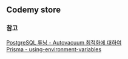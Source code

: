 ## Codemy store

### 참고

[PostgreSQL 튜닝 - Autovacuum 최적화에 대하여](https://nrise.github.io/posts/postgresql-autovacuum/)  
[Prisma - using-environment-variables](https://www.prisma.io/docs/concepts/components/prisma-schema#using-environment-variables)  
